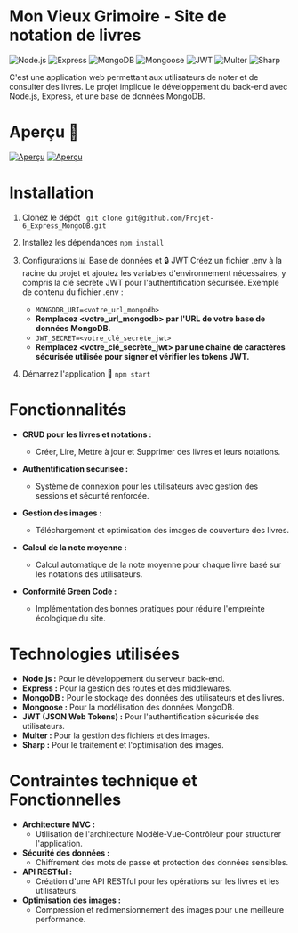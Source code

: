 # Mon Vieux Grimoire - Site de notation de livres 
![Node.js](https://img.shields.io/badge/Node.js-339933?logo=node.js&logoColor=white&style=for-the-badge)
![Express](https://img.shields.io/badge/Express-000000?logo=express&logoColor=white&style=for-the-badge)
![MongoDB](https://img.shields.io/badge/MongoDB-47A248?logo=mongodb&logoColor=white&style=for-the-badge)
![Mongoose](https://img.shields.io/badge/Mongoose-AA2929?logo=mongoose&logoColor=white&style=for-the-badge)
![JWT](https://img.shields.io/badge/JWT-000000?logo=jsonwebtokens&logoColor=white&style=for-the-badge)
![Multer](https://img.shields.io/badge/Multer-20232A?logo=multer&logoColor=white&style=for-the-badge)
![Sharp](https://img.shields.io/badge/Sharp-00b300?logo=sharp&logoColor=white&style=for-the-badge)

C'est une application web permettant aux utilisateurs de noter et de consulter des livres. Le projet implique le développement du back-end avec Node.js, Express, et une base de données MongoDB.
# Aperçu 🎨
[![Aperçu](https://live.staticflickr.com/65535/53900562245_abe6368787_n.jpg)](https://flic.kr/p/2q81thH)
[![Aperçu](https://live.staticflickr.com/65535/53900562240_442ca3dfe4_n.jpg)](https://flic.kr/p/2q81thC)

# Installation
1. Clonez le dépôt
``` git clone git@github.com/Projet-6_Express_MongoDB.git```

2. Installez les dépendances
   ```npm install```
   
3. Configurations 📊 Base de données et 🔒 JWT
   Créez un fichier .env à la racine du projet et ajoutez les variables d'environnement nécessaires, y compris la clé secrète JWT pour l'authentification sécurisée.
   Exemple de contenu du fichier .env :
   - ```MONGODB_URI=<votre_url_mongodb>```
   - **Remplacez <votre_url_mongodb> par l'URL de votre base de données MongoDB.**
   - ```JWT_SECRET=<votre_clé_secrète_jwt>``` 
   - **Remplacez <votre_clé_secrète_jwt> par une chaîne de caractères sécurisée utilisée pour signer et vérifier les tokens JWT.**
   
4. Démarrez l'application 🚀
   ```npm start```
   
# Fonctionnalités
 - **CRUD pour les livres et notations :**
   - Créer, Lire, Mettre à jour et Supprimer des livres et leurs notations.
   
 - **Authentification sécurisée :**
   - Système de connexion pour les utilisateurs avec gestion des sessions et sécurité renforcée.
    
- **Gestion des images :**
  - Téléchargement et optimisation des images de couverture des livres.
    
- **Calcul de la note moyenne :**
  - Calcul automatique de la note moyenne pour chaque livre basé sur les notations des utilisateurs.
    
- **Conformité Green Code :**
  - Implémentation des bonnes pratiques pour réduire l'empreinte écologique du site.

   
# Technologies utilisées
- **Node.js :** Pour le développement du serveur back-end.
- **Express :** Pour la gestion des routes et des middlewares.
- **MongoDB :** Pour le stockage des données des utilisateurs et des livres.
- **Mongoose :** Pour la modélisation des données MongoDB.
- **JWT (JSON Web Tokens) :** Pour l'authentification sécurisée des utilisateurs.
- **Multer :** Pour la gestion des fichiers et des images.
- **Sharp :** Pour le traitement et l'optimisation des images.
  
# Contraintes technique et Fonctionnelles

- **Architecture MVC :**
  - Utilisation de l'architecture Modèle-Vue-Contrôleur pour structurer l'application.
- **Sécurité des données :**
  - Chiffrement des mots de passe et protection des données sensibles.
- **API RESTful :**
  - Création d'une API RESTful pour les opérations sur les livres et les utilisateurs.
- **Optimisation des images :**
  - Compression et redimensionnement des images pour une meilleure performance.
